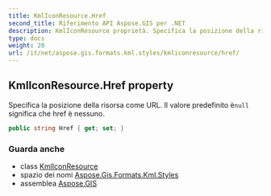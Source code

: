 ```yaml
---
title: KmlIconResource.Href
second_title: Riferimento API Aspose.GIS per .NET
description: KmlIconResource proprietà. Specifica la posizione della risorsa come URL. Il valore predefinito ènull significa che href è nessuno.
type: docs
weight: 20
url: /it/net/aspose.gis.formats.kml.styles/kmliconresource/href/
---
```

## KmlIconResource.Href property

Specifica la posizione della risorsa come URL. Il valore predefinito è`null` significa che href è nessuno.

```csharp
public string Href { get; set; }
```

### Guarda anche

* class [KmlIconResource](../)
* spazio dei nomi [Aspose.Gis.Formats.Kml.Styles](../../kmliconresource/)
* assemblea [Aspose.GIS](../../../)


